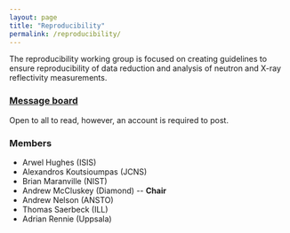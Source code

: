 ```yaml
---
layout: page
title: "Reproducibility"
permalink: /reproducibility/
---
```


The reproducibility working group is focused on creating guidelines to ensure reproducibility of data reduction and analysis of neutron and X-ray reflectivity measurements. 

### [Message board](https://gitter.im/reflectivity/reproducibility) 

Open to all to read, however, an account is required to post.

### Members 

- Arwel Hughes (ISIS)
- Alexandros Koutsioumpas (JCNS)
- Brian Maranville (NIST)
- Andrew McCluskey (Diamond) -- **Chair**
- Andrew Nelson (ANSTO)
- Thomas Saerbeck (ILL)
- Adrian Rennie (Uppsala) 